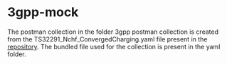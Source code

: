 # 3gpp-mock
The postman collection in the folder 3gpp postman collection is created from the TS32291_Nchf_ConvergedCharging.yaml file present in the [repository](https://github.com/jdegre/5GC_APIs/blob/Rel-18/TS32291_Nchf_ConvergedCharging.yaml). The bundled file used for the collection is present in the yaml folder.
